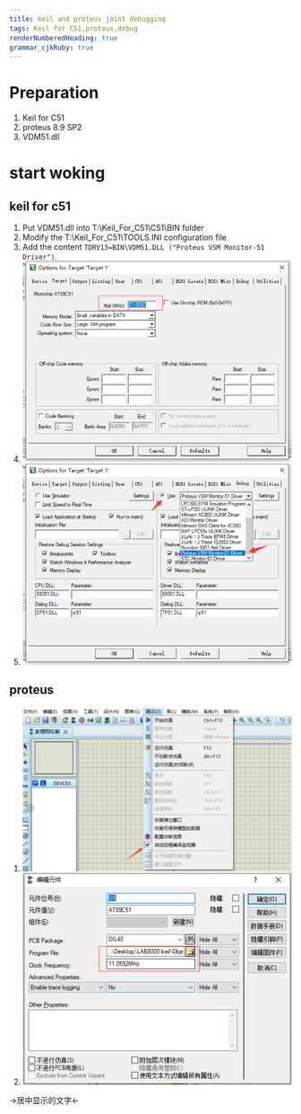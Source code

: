 ```yaml
---
title: keil and proteus joint debugging
tags: Keil for C51,proteus,debug
renderNumberedHeading: true
grammar_cjkRuby: true
---
```


# Preparation

1. Keil for C51
2. proteus 8.9 SP2
3. VDM51.dll
 
# start woking

## keil for c51
1. Put VDM51.dll into T:\Keil_For_C51\C51\BIN folder
2. Modify the T:\Keil_For_C51\TOOLS.INI configuration file
3. Add the content `TDRV13=BIN\VDM51.DLL ("Proteus VSM Monitor-51 Driver")`.
4. ![enter description here](./images/1646728700458.png)
5. ![enter description here](./images/1646728722519.png)


## proteus
1. ![enter description here](./images/1646728855416.png)
2. ![enter description here](./images/1646728999740.png) 

->居中显示的文字<-
